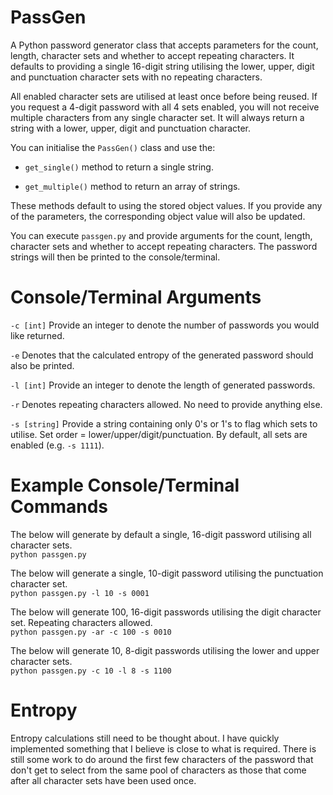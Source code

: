 # PassGen
A Python password generator class that accepts parameters for the count, length, character sets and whether to accept repeating characters.
It defaults to providing a single 16-digit string utilising the lower, upper, digit and punctuation character sets with no repeating characters.

All enabled character sets are utilised at least once before being reused. If you request a 4-digit password with all 4 sets enabled, you will not receive multiple characters from any single character set. It will always return a string with a lower, upper, digit and punctuation character.

You can initialise the `PassGen()` class and use the:
* `get_single()` method to return a single string.

* `get_multiple()` method to return an array of strings.

These methods default to using the stored object values. If you provide any of the parameters, the corresponding object value will also be updated.

You can execute `passgen.py` and provide arguments for the count, length, character sets and whether to accept repeating characters. The password strings will then be printed to the console/terminal.

# Console/Terminal Arguments
`-c [int]` Provide an integer to denote the number of passwords you would like returned.

`-e` Denotes that the calculated entropy of the generated password should also be printed.

`-l [int]` Provide an integer to denote the length of generated passwords.

`-r` Denotes repeating characters allowed. No need to provide anything else.

`-s [string]` Provide a string containing only 0's or 1's to flag which sets to utilise. Set order = lower/upper/digit/punctuation. By default, all sets are enabled (e.g. `-s 1111`).

# Example Console/Terminal Commands
The below will generate by default a single, 16-digit password utilising all character sets.\
`python passgen.py`
  
The below will generate a single, 10-digit password utilising the punctuation character set.\
`python passgen.py -l 10 -s 0001`
  
The below will generate 100, 16-digit passwords utilising the digit character set. Repeating characters allowed.\
`python passgen.py -ar -c 100 -s 0010`
  
The below will generate 10, 8-digit passwords utilising the lower and upper character sets.\
`python passgen.py -c 10 -l 8 -s 1100`

# Entropy
Entropy calculations still need to be thought about. I have quickly implemented something that I believe is close to what is required. There is still some work to do around the first few characters of the password that don't get to select from the same pool of characters as those that come after all character sets have been used once.

